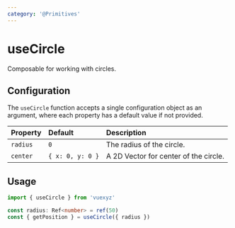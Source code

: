 ```yaml
---
category: '@Primitives'
---
```


# useCircle

Composable for working with circles.

## Configuration

The `useCircle` function accepts a single configuration object as an argument, where each property has a default value if not provided.

| Property | Default          | Description                           |
|:---------|:-----------------|:--------------------------------------|
| `radius` | `0`              | The radius of the circle.             |
| `center` | `{ x: 0, y: 0 }` | A 2D Vector for center of the circle. |

## Usage

```ts
import { useCircle } from 'vuexyz'

const radius: Ref<number> = ref(50)
const { getPosition } = useCircle({ radius })
```

